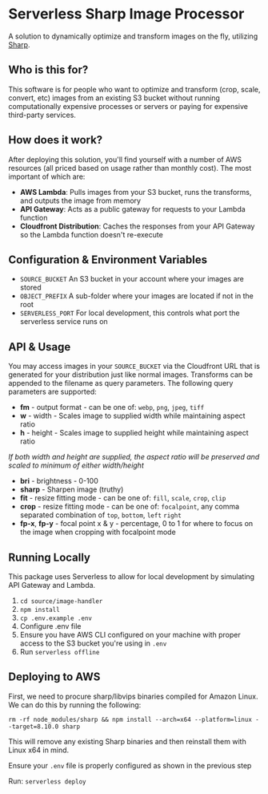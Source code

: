 # Serverless Sharp Image Processor
A solution to dynamically optimize and transform images on the fly, utilizing [Sharp](https://sharp.pixelplumbing.com/en/stable/).

## Who is this for?
This software is for people who want to optimize and transform (crop, scale, convert, etc) images from an existing S3 
bucket without running computationally expensive processes or servers or paying for expensive third-party services.

## How does it work?
After deploying this solution, you'll find yourself with a number of AWS resources (all priced based on usage rather 
than monthly cost). The most important of which are: 
- **AWS Lambda**: Pulls images from your S3 bucket, runs the transforms, and outputs the image from memory
- **API Gateway**: Acts as a public gateway for requests to your Lambda function
- **Cloudfront Distribution**: Caches the responses from your API Gateway so the Lambda function doesn't re-execute

## Configuration & Environment Variables
- `SOURCE_BUCKET` An S3 bucket in your account where your images are stored
- `OBJECT_PREFIX` A sub-folder where your images are located if not in the root
- `SERVERLESS_PORT` For local development, this controls what port the serverless service runs on

## API & Usage
You may access images in your `SOURCE_BUCKET` via the Cloudfront URL that is generated for your distribution just like
normal images. Transforms can be appended to the filename as query parameters. The following query parameters are
supported:
- **fm** - output format - can be one of: `webp`, `png`, `jpeg`, `tiff`
- **w** - width - Scales image to supplied width while maintaining aspect ratio
- **h** - height - Scales image to supplied height while maintaining aspect ratio

*If both width and height are supplied, the aspect ratio will be preserved and scaled to minimum of either width/height* 

- **bri** - brightness - 0-100
- **sharp** - Sharpen image (truthy)
- **fit** - resize fitting mode - can be one of: `fill`, `scale`, `crop`, `clip`
- **crop** - resize fitting mode - can be one of: `focalpoint`, any comma separated combination of `top`, `bottom`, `left` `right`
- **fp-x**, **fp-y** - focal point x & y - percentage, 0 to 1 for where to focus on the image when cropping with focalpoint mode

## Running Locally
This package uses Serverless to allow for local development by simulating API Gateway and Lambda.
1. `cd source/image-handler`
2. `npm install`
3. `cp .env.example .env`
4. Configure .env file
5. Ensure you have AWS CLI configured on your machine with proper access to the S3 bucket you're using in `.env`
6. Run `serverless offline`

## Deploying to AWS
First, we need to procure sharp/libvips binaries compiled for Amazon Linux. We can do this by running the following:

```
rm -rf node_modules/sharp && npm install --arch=x64 --platform=linux --target=8.10.0 sharp
``` 

This will remove any existing Sharp binaries and then reinstall them with Linux x64 in mind.

Ensure your `.env` file is properly configured as shown in the previous step

Run: `serverless deploy`
